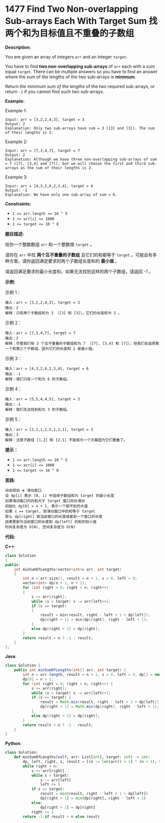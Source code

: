 # 1477 Find Two Non-overlapping Sub-arrays Each With Target Sum 找两个和为目标值且不重叠的子数组

__Description:__

You are given an array of integers  `arr` and an integer  `target`.

You have to find __two non-overlapping sub-arrays__ of  `arr` each with a sum equal  `target`. There can be multiple answers so you have to find an answer where the sum of the lengths of the two sub-arrays is __minimum__.

Return _the minimum sum of the lengths_ of the two required sub-arrays, or return  `-1` if you cannot find such two sub-arrays.

__Example:__

Example 1:

```text
Input: arr = [3,2,2,4,3], target = 3
Output: 2
Explanation: Only two sub-arrays have sum = 3 ([3] and [3]). The sum of their lengths is 2.
```

Example 2:

```text
Input: arr = [7,3,4,7], target = 7
Output: 2
Explanation: Although we have three non-overlapping sub-arrays of sum = 7 ([7], [3,4] and [7]), but we will choose the first and third sub-arrays as the sum of their lengths is 2.
```

Example 3:

```text
Input: arr = [4,3,2,6,2,3,4], target = 6
Output: -1
Explanation: We have only one sub-array of sum = 6.
```

__Constraints:__

- `1 <= arr.length <= 10 ^ 5`
- `1 <= arr[i] <= 1000`
- `1 <= target <= 10 ^ 8`

__题目描述:__

给你一个整数数组  `arr` 和一个整数值  `target` 。

请你在  `arr` 中找 __两个互不重叠的子数组__ 且它们的和都等于  `target` 。可能会有多种方案，请你返回满足要求的两个子数组长度和的 __最小值__ 。

请返回满足要求的最小长度和，如果无法找到这样的两个子数组，请返回 -1 。

__示例:__

示例 1：

```text
输入：arr = [3,2,2,4,3], target = 3
输出：2
解释：只有两个子数组和为 3 （[3] 和 [3]）。它们的长度和为 2 。
```

示例 2：

```text
输入：arr = [7,3,4,7], target = 7
输出：2
解释：尽管我们有 3 个互不重叠的子数组和为 7 （[7], [3,4] 和 [7]），但我们会选择第一个和第三个子数组，因为它们的长度和 2 是最小值。
```

示例 3：

```text
输入：arr = [4,3,2,6,2,3,4], target = 6
输出：-1
解释：我们只有一个和为 6 的子数组。
```

示例 4：

```text
输入：arr = [5,5,4,4,5], target = 3
输出：-1
解释：我们无法找到和为 3 的子数组。
```

示例 5：

```text
输入：arr = [3,1,1,1,5,1,2,1], target = 3
输出：3
解释：注意子数组 [1,2] 和 [2,1] 不能成为一个方案因为它们重叠了。
```

__提示：__

- `1 <= arr.length <= 10 ^ 5`
- `1 <= arr[i] <= 1000`
- `1 <= target <= 10 ^ 8`

__思路:__

```text
动态规划 ➕ 滑动窗口
设 dp[i] 表示 [0, i) 中连续子数组和为 target 的最小长度
如果滑动窗口内的和大于 target 窗口向右滑动
初始化 dp[0] = n + 1, 表示一个取不到的大值
如果 s == target, 即滑动窗口中的和等于 target
那么 dp[right] 取当前窗口的长度或者前一个窗口的长度
结果更新为当前窗口的长度和 dp[left] 的和的较小值
时间复杂度为 O(N), 空间复杂度为 O(N)
```

__代码:__

__C++__:

```C++
class Solution 
{
public:
    int minSumOfLengths(vector<int>& arr, int target) 
    {
        int n = arr.size(), result = n + 1, s = 0, left = 0;
        vector<int> dp(n + 1, n + 1);
        for (int right = 0; right < n; right++)
        {
            s += arr[right];
            while (s > target) s -= arr[left++];
            if (s == target)
            {
                result = min(result, right - left + 1 + dp[left]);
                dp[right + 1] = min(dp[right], right - left + 1);
            }
            else dp[right + 1] = dp[right];
        }
        return result > n ? -1 : result;
    }
};
```

__Java__:

```Java
class Solution {
    public int minSumOfLengths(int[] arr, int target) {
        int n = arr.length, result = n + 1, s = 0, left = 0, dp[] = new int[n + 1];
        dp[0] = n + 1;
        for (int right = 0; right < n; right++) {
            s += arr[right];
            while (s > target) s -= arr[left++];
            if (s == target) {
                result = Math.min(result, right - left + 1 + dp[left]);
                dp[right + 1] = Math.min(dp[right], right - left + 1);
            }
            else dp[right + 1] = dp[right];
        }
        return result > n ? -1 : result;
    }
}
```

__Python__:

```Python
class Solution:
    def minSumOfLengths(self, arr: List[int], target: int) -> int:
        dp, left, right, s, result = [(n := len(arr)) + 1] * (n + 1), 0, 0, 0, n + 1
        while right < n:
            s += arr[right]
            while s > target:
                s -= arr[left]
                left += 1
            if s == target:
                result = min(result, right - left + 1 + dp[left])
                dp[right + 1] = min(dp[right], right - left + 1)
            else:
                dp[right + 1] = dp[right]
            right += 1
        return -1 if result > n else result
```
